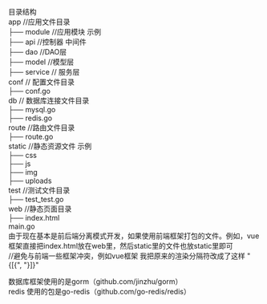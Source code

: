 目录结构  
app //应用文件目录  
├── module //应用模块 示例  
    ├── api  //控制器 中间件   
    ├── dao  //DAO层  
    ├── model //模型层  
    ├── service // 服务层  
conf // 配置文件目录  
├── conf.go  
db // 数据库连接文件目录  
├── mysql.go  
├── redis.go  
route //路由文件目录  
├── route.go  
static //静态资源文件 示例  
├── css  
├── js  
├── img  
├── uploads   
test //测试文件目录  
├── test_test.go  
web //静态页面目录  
├── index.html  
main.go  
由于现在基本是前后端分离模式开发，如果使用前端框架打包的文件。例如，vue框架直接把index.html放在web里，然后static里的文件也放static里即可  
//避免与前端一些框架冲突，例如vue框架 我把原来的渲染分隔符改成了这样 "{[{", "}]}"  

数据库框架使用的是gorm（github.com/jinzhu/gorm）  
redis 使用的包是go-redis（github.com/go-redis/redis）  
